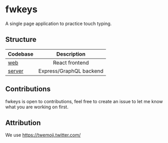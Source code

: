 # fwkeys

A single page application to practice touch typing.

## Structure

| Codebase           |       Description       |
| :----------------- | :---------------------: |
| [web](kousa)       |     React frontend      |
| [server](shawarma) | Express/GraphQL backend |

## Contributions

fwkeys is open to contributions, feel free to create an issue to let me know what you are working on first.

## Attribution

We use https://twemoji.twitter.com/
